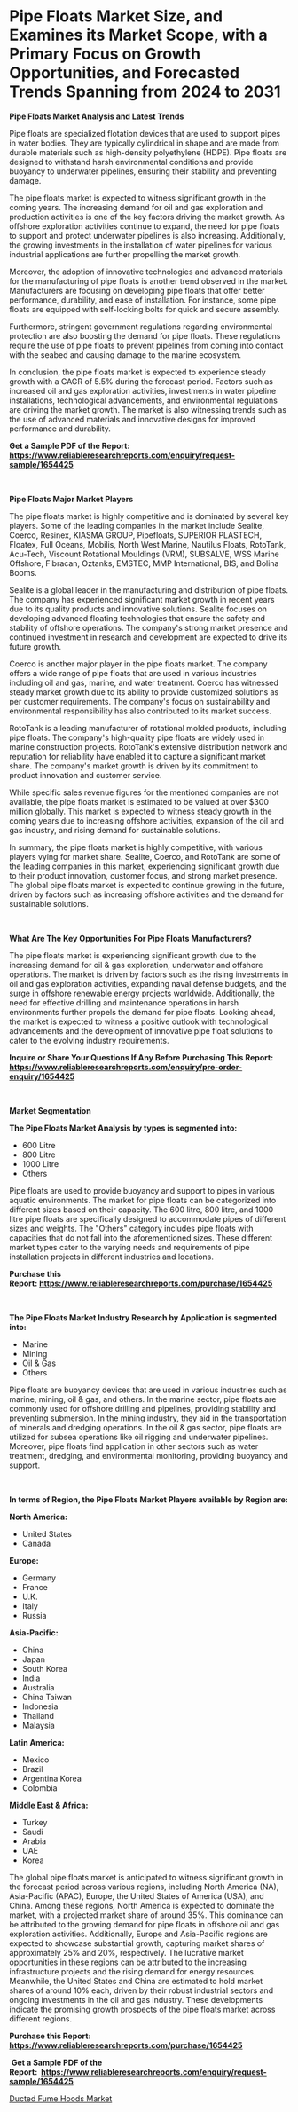 <p><h1>Pipe Floats Market Size, and Examines its Market Scope, with a Primary Focus on Growth Opportunities, and Forecasted Trends Spanning from 2024 to 2031</h1></p><p><strong>Pipe Floats Market Analysis and Latest Trends</strong></p>
<p><p>Pipe floats are specialized flotation devices that are used to support pipes in water bodies. They are typically cylindrical in shape and are made from durable materials such as high-density polyethylene (HDPE). Pipe floats are designed to withstand harsh environmental conditions and provide buoyancy to underwater pipelines, ensuring their stability and preventing damage.</p><p>The pipe floats market is expected to witness significant growth in the coming years. The increasing demand for oil and gas exploration and production activities is one of the key factors driving the market growth. As offshore exploration activities continue to expand, the need for pipe floats to support and protect underwater pipelines is also increasing. Additionally, the growing investments in the installation of water pipelines for various industrial applications are further propelling the market growth.</p><p>Moreover, the adoption of innovative technologies and advanced materials for the manufacturing of pipe floats is another trend observed in the market. Manufacturers are focusing on developing pipe floats that offer better performance, durability, and ease of installation. For instance, some pipe floats are equipped with self-locking bolts for quick and secure assembly.</p><p>Furthermore, stringent government regulations regarding environmental protection are also boosting the demand for pipe floats. These regulations require the use of pipe floats to prevent pipelines from coming into contact with the seabed and causing damage to the marine ecosystem.</p><p>In conclusion, the pipe floats market is expected to experience steady growth with a CAGR of 5.5% during the forecast period. Factors such as increased oil and gas exploration activities, investments in water pipeline installations, technological advancements, and environmental regulations are driving the market growth. The market is also witnessing trends such as the use of advanced materials and innovative designs for improved performance and durability.</p></p>
<p><strong>Get a Sample PDF of the Report:&nbsp; <a href="https://www.reliableresearchreports.com/enquiry/request-sample/1654425">https://www.reliableresearchreports.com/enquiry/request-sample/1654425</a></strong></p>
<p>&nbsp;</p>
<p><strong>Pipe Floats Major Market Players</strong></p>
<p><p>The pipe floats market is highly competitive and is dominated by several key players. Some of the leading companies in the market include Sealite, Coerco, Resinex, KIASMA GROUP, Pipefloats, SUPERIOR PLASTECH, Floatex, Full Oceans, Mobilis, North West Marine, Nautilus Floats, RotoTank, Acu-Tech, Viscount Rotational Mouldings (VRM), SUBSALVE, WSS Marine Offshore, Fibracan, Oztanks, EMSTEC, MMP International, BIS, and Bolina Booms.</p><p>Sealite is a global leader in the manufacturing and distribution of pipe floats. The company has experienced significant market growth in recent years due to its quality products and innovative solutions. Sealite focuses on developing advanced floating technologies that ensure the safety and stability of offshore operations. The company's strong market presence and continued investment in research and development are expected to drive its future growth. </p><p>Coerco is another major player in the pipe floats market. The company offers a wide range of pipe floats that are used in various industries including oil and gas, marine, and water treatment. Coerco has witnessed steady market growth due to its ability to provide customized solutions as per customer requirements. The company's focus on sustainability and environmental responsibility has also contributed to its market success.</p><p>RotoTank is a leading manufacturer of rotational molded products, including pipe floats. The company's high-quality pipe floats are widely used in marine construction projects. RotoTank's extensive distribution network and reputation for reliability have enabled it to capture a significant market share. The company's market growth is driven by its commitment to product innovation and customer service.</p><p>While specific sales revenue figures for the mentioned companies are not available, the pipe floats market is estimated to be valued at over $300 million globally. This market is expected to witness steady growth in the coming years due to increasing offshore activities, expansion of the oil and gas industry, and rising demand for sustainable solutions.</p><p>In summary, the pipe floats market is highly competitive, with various players vying for market share. Sealite, Coerco, and RotoTank are some of the leading companies in this market, experiencing significant growth due to their product innovation, customer focus, and strong market presence. The global pipe floats market is expected to continue growing in the future, driven by factors such as increasing offshore activities and the demand for sustainable solutions.</p></p>
<p>&nbsp;</p>
<p><strong>What Are The Key Opportunities For Pipe Floats Manufacturers?</strong></p>
<p><p>The pipe floats market is experiencing significant growth due to the increasing demand for oil & gas exploration, underwater and offshore operations. The market is driven by factors such as the rising investments in oil and gas exploration activities, expanding naval defense budgets, and the surge in offshore renewable energy projects worldwide. Additionally, the need for effective drilling and maintenance operations in harsh environments further propels the demand for pipe floats. Looking ahead, the market is expected to witness a positive outlook with technological advancements and the development of innovative pipe float solutions to cater to the evolving industry requirements.</p></p>
<p><strong>Inquire or Share Your Questions If Any Before Purchasing This Report: <a href="https://www.reliableresearchreports.com/enquiry/pre-order-enquiry/1654425">https://www.reliableresearchreports.com/enquiry/pre-order-enquiry/1654425</a></strong></p>
<p>&nbsp;</p>
<p><strong>Market Segmentation</strong></p>
<p><strong>The Pipe Floats Market Analysis by types is segmented into:</strong></p>
<p><ul><li>600 Litre</li><li>800 Litre</li><li>1000 Litre</li><li>Others</li></ul></p>
<p><p>Pipe floats are used to provide buoyancy and support to pipes in various aquatic environments. The market for pipe floats can be categorized into different sizes based on their capacity. The 600 litre, 800 litre, and 1000 litre pipe floats are specifically designed to accommodate pipes of different sizes and weights. The "Others" category includes pipe floats with capacities that do not fall into the aforementioned sizes. These different market types cater to the varying needs and requirements of pipe installation projects in different industries and locations.</p></p>
<p><strong>Purchase this Report:&nbsp;<a href="https://www.reliableresearchreports.com/purchase/1654425">https://www.reliableresearchreports.com/purchase/1654425</a></strong></p>
<p>&nbsp;</p>
<p><strong>The Pipe Floats Market Industry Research by Application is segmented into:</strong></p>
<p><ul><li>Marine</li><li>Mining</li><li>Oil & Gas</li><li>Others</li></ul></p>
<p><p>Pipe floats are buoyancy devices that are used in various industries such as marine, mining, oil & gas, and others. In the marine sector, pipe floats are commonly used for offshore drilling and pipelines, providing stability and preventing submersion. In the mining industry, they aid in the transportation of minerals and dredging operations. In the oil & gas sector, pipe floats are utilized for subsea operations like oil rigging and underwater pipelines. Moreover, pipe floats find application in other sectors such as water treatment, dredging, and environmental monitoring, providing buoyancy and support.</p></p>
<p>&nbsp;</p>
<p><strong>In terms of Region, the Pipe Floats Market Players available by Region are:</strong></p>
<p>
    <p> <strong> North America: </strong>
        <ul>
            <li>United States</li>
            <li>Canada</li>
        </ul>
        </p> 
    <p> <strong> Europe: </strong>
        <ul>
            <li>Germany</li>
            <li>France</li>
            <li>U.K.</li>
            <li>Italy</li>
            <li>Russia</li>
        </ul>
        </p> 
    <p> <strong> Asia-Pacific: </strong>
        <ul>
            <li>China</li>
            <li>Japan</li>
            <li>South Korea</li>
            <li>India</li>
            <li>Australia</li>
            <li>China Taiwan</li>
            <li>Indonesia</li>
            <li>Thailand</li>
            <li>Malaysia</li>
        </ul>
        </p> 
    <p> <strong> Latin America: </strong>
        <ul>
            <li>Mexico</li>
            <li>Brazil</li>
            <li>Argentina Korea</li>
            <li>Colombia</li>
        </ul>
        </p> 
    <p> <strong> Middle East & Africa: </strong>
        <ul>
            <li>Turkey</li>
            <li>Saudi</li>
            <li>Arabia</li>
            <li>UAE</li>
            <li>Korea</li>
        </ul>
    </p>
    </p>
<p><p>The global pipe floats market is anticipated to witness significant growth in the forecast period across various regions, including North America (NA), Asia-Pacific (APAC), Europe, the United States of America (USA), and China. Among these regions, North America is expected to dominate the market, with a projected market share of around 35%. This dominance can be attributed to the growing demand for pipe floats in offshore oil and gas exploration activities. Additionally, Europe and Asia-Pacific regions are expected to showcase substantial growth, capturing market shares of approximately 25% and 20%, respectively. The lucrative market opportunities in these regions can be attributed to the increasing infrastructure projects and the rising demand for energy resources. Meanwhile, the United States and China are estimated to hold market shares of around 10% each, driven by their robust industrial sectors and ongoing investments in the oil and gas industry. These developments indicate the promising growth prospects of the pipe floats market across different regions.</p></p>
<p><strong>Purchase this Report: <a href="https://www.reliableresearchreports.com/purchase/1654425">https://www.reliableresearchreports.com/purchase/1654425</a></strong></p>
<p>&nbsp;<strong>Get a Sample PDF of the Report:&nbsp;&nbsp;<a href="https://www.reliableresearchreports.com/enquiry/request-sample/1654425">https://www.reliableresearchreports.com/enquiry/request-sample/1654425</a></strong></p>
<p><strong></strong></p>
<p><p><a href="https://github.com/FassouRP/Market-Research-Report-List-2/blob/main/ducted-fume-hoods-market.md">Ducted Fume Hoods Market</a></p></p>